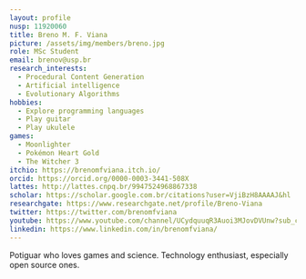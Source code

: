 ```yaml
---
layout: profile
nusp: 11920060
title: Breno M. F. Viana
picture: /assets/img/members/breno.jpg
role: MSc Student
email: brenov@usp.br
research_interests:
  - Procedural Content Generation
  - Artificial intelligence
  - Evolutionary Algorithms
hobbies:
  - Explore programming languages
  - Play guitar
  - Play ukulele
games:
  - Moonlighter
  - Pokémon Heart Gold
  - The Witcher 3
itchio: https://brenomfviana.itch.io/
orcid: https://orcid.org/0000-0003-3441-508X
lattes: http://lattes.cnpq.br/9947524968867338
scholar: https://scholar.google.com.br/citations?user=VjiBzH8AAAAJ&hl
researchgate: https://www.researchgate.net/profile/Breno-Viana
twitter: https://twitter.com/brenomfviana
youtube: https://www.youtube.com/channel/UCydquuqR3Auoi3MJovDVUnw?sub_confirmation=1
linkedin: https://www.linkedin.com/in/brenomfviana/
---
```


Potiguar who loves games and science. Technology enthusiast, especially open source ones.
